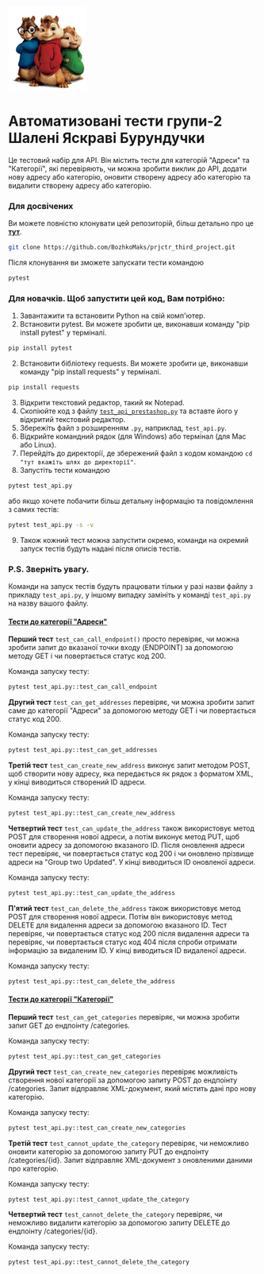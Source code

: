![logo](logo/logo.png)

# Автоматизовані тести групи-2 Шалені Яскраві Бурундучки

<p>Це тестовий набір для API. Він містить тести для категорій "Адреси" та "Категорії", які перевіряють, чи можна зробити виклик до API, додати нову адресу або категорію, оновити створену адресу або категорію та видалити створену адресу або категорію.</p>

### Для досвічених
Ви можете повністю клонувати цей репозиторій, більш детально про це __[тут](https://docs.github.com/en/repositories/creating-and-managing-repositories/cloning-a-repository)__. 

```sh
git clone https://github.com/BozhkoMaks/prjctr_third_project.git
```

Після клонування ви зможете запускати тести командою

```sh
pytest 
```

### Для новачків. Щоб запустити цей код, Вам потрібно:

1. Завантажити та встановити Python на свій комп'ютер.
2. Встановити pytest. Ви можете зробити це, виконавши команду "pip install pytest" у терміналі.
```sh
pip install pytest
```
2. Встановити бібліотеку requests. Ви можете зробити це, виконавши команду "pip install requests" у терміналі.
```sh
pip install requests
```
3. Відкрити текстовий редактор, такий як Notepad.
4. Скопіюйте код з файлу [`test_api_prestashop.py`](test_api_prestashop.py) та вставте його у відкритий текстовий редактор.
5. Збережіть файл з розширенням `.py`, наприклад, `test_api.py`.
6. Відкрийте командний рядок (для Windows) або термінал (для Mac або Linux).
7. Перейдіть до директорії, де збережений файл з кодом командою `cd "тут вкажіть шлях до директорії"`.
8. Запустіть тести командою
```sh
pytest test_api.py
```
або якщо хочете побачити більш детальну інформацію та повідомлення з самих тестів:
```sh
pytest test_api.py -s -v
```
9. Також кожний тест можна запустити окремо, команди на окремий запуск тестів будуть надані після описів тестів.

### P.S. Зверніть увагу. 
Команди на запуск тестів будуть працювати тільки у разі назви файлу з прикладу `test_api.py`, у іншому випадку замініть у команді `test_api.py` на назву вашого файлу.

#### [Тести до категорії "Адреси"](test_shop_api_address.py)
__Перший тест__ `test_can_call_endpoint()` просто перевіряє, чи можна зробити запит до вказаної точки входу (ENDPOINT) за допомогою методу GET і чи повертається статус код 200. 
<p>Команда запуску тесту:</p>

```sh
pytest test_api.py::test_can_call_endpoint
```

__Другий тест__ `test_can_get_addresses` перевіряє, чи можна зробити запит саме до категорії "Адреси" за допомогою методу GET і чи повертається статус код 200.
<p>Команда запуску тесту:</p>

```sh
pytest test_api.py::test_can_get_addresses
```

__Третій тест__ `test_can_create_new_address` виконує запит методом POST, щоб створити нову адресу, яка передається як рядок з форматом XML, у кінці виводиться створений ID адреси.
<p>Команда запуску тесту:</p>

```sh
pytest test_api.py::test_can_create_new_address
```

__Четвертий тест__ `test_can_update_the_address` також використовує метод POST для створення нової адреси, а потім виконує метод PUT, щоб оновити адресу за допомогою вказаного ID. Після оновлення адреси тест перевіряє, чи повертається статус код 200 і чи оновлено прізвище адреси на "Group two Updated". У кінці виводиться ID оновленої адреси.
<p>Команда запуску тесту:</p>

```sh
pytest test_api.py::test_can_update_the_address
```

__П'ятий тест__ `test_can_delete_the_address` також використовує метод POST для створення нової адреси. Потім він використовує метод DELETE для видалення адреси за допомогою вказаного ID. Тест перевіряє, чи повертається статус код 200 після видалення адреси та перевіряє, чи повертається статус код 404 після спроби отримати інформацію за видаленим ID. У кінці виводиться ID видаленої адреси.
<p>Команда запуску тесту:</p>

```sh
pytest test_api.py::test_can_delete_the_address
```

#### [Тести до категорії "Категорії"](test_categories.py)

__Перший тест__ `test_can_get_categories` перевіряє, чи можна зробити запит GET до ендпоінту /categories.
<p>Команда запуску тесту:</p>

```sh
pytest test_api.py::test_can_get_categories
```

__Другий тест__ `test_can_create_new_categories` перевіряє можливість створення нової категорії за допомогою запиту POST до ендпоінту /categories. Запит відправляє XML-документ, який містить дані про нову категорію.
<p>Команда запуску тесту:</p>

```sh
pytest test_api.py::test_can_create_new_categories
```

__Третій тест__ `test_cannot_update_the_category` перевіряє, чи неможливо оновити категорію за допомогою запиту PUT до ендпоінту /categories/{id}. Запит відправляє XML-документ з оновленими даними про категорію.
<p>Команда запуску тесту:</p>

```sh
pytest test_api.py::test_cannot_update_the_category
```

__Четвертий тест__ `test_cannot_delete_the_category` перевіряє, чи неможливо видалити категорію за допомогою запиту DELETE до ендпоінту /categories/{id}.
<p>Команда запуску тесту:</p>

```sh
pytest test_api.py::test_cannot_delete_the_category
```